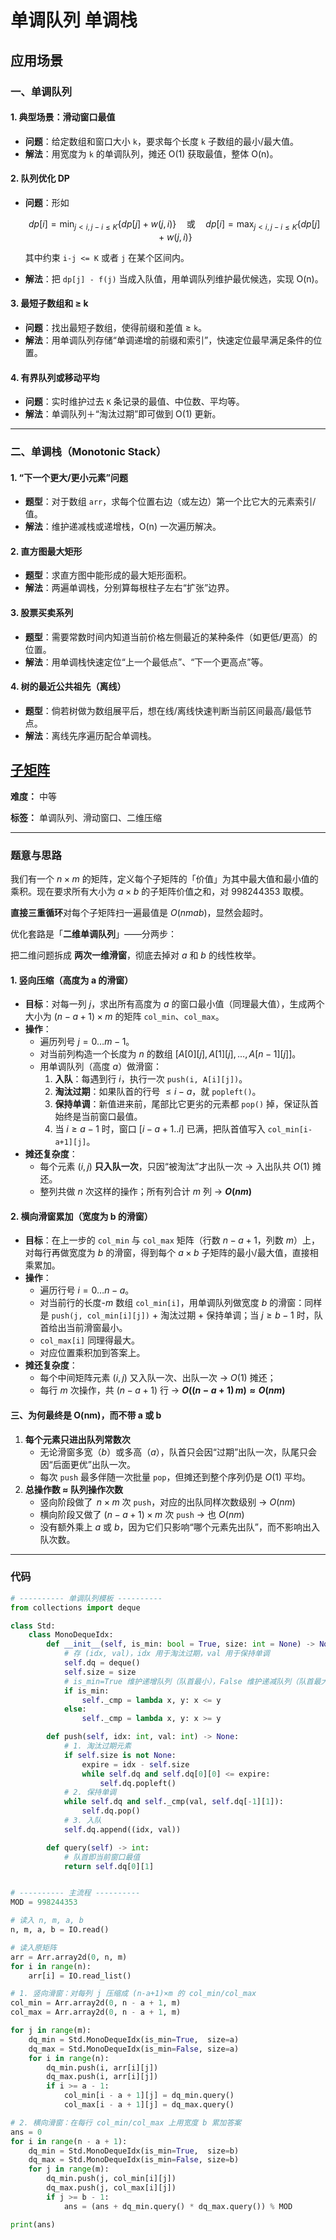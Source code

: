 # 单调队列 单调栈

## 应用场景

### 一、单调队列

#### 1. 典型场景：滑动窗口最值

- **问题**：给定数组和窗口大小 `k`，要求每个长度 `k` 子数组的最小/最大值。
- **解法**：用宽度为 `k` 的单调队列，摊还 O(1) 获取最值，整体 O(n)。

#### 2. 队列优化 DP

- **问题**：形如

  
  $$
  dp[i] = \min_{j < i, j - i \leq K} \{ dp[j] + w(j, i) \} \quad \text{或} \quad dp[i] = \max_{j < i, j - i \leq K} \{ dp[j] + w(j, i) \}
  $$

  其中约束 `i-j <= K` 或者 `j` 在某个区间内。

- **解法**：把 `dp[j] - f(j)` 当成入队值，用单调队列维护最优候选，实现 O(n)。

#### 3. 最短子数组和 ≥ k

- **问题**：找出最短子数组，使得前缀和差值 ≥ `k`。
- **解法**：用单调队列存储“单调递增的前缀和索引”，快速定位最早满足条件的位置。

#### 4. 有界队列或移动平均

- **问题**：实时维护过去 `K` 条记录的最值、中位数、平均等。
- **解法**：单调队列＋“淘汰过期”即可做到 O(1) 更新。

------

### 二、单调栈（Monotonic Stack）

#### 1. “下一个更大/更小元素”问题

- **题型**：对于数组 `arr`，求每个位置右边（或左边）第一个比它大的元素索引/值。
- **解法**：维护递减栈或递增栈，O(n) 一次遍历解决。

#### 2. 直方图最大矩形

- **题型**：求直方图中能形成的最大矩形面积。
- **解法**：两遍单调栈，分别算每根柱子左右“扩张”边界。

#### 3. 股票买卖系列

- **题型**：需要常数时间内知道当前价格左侧最近的某种条件（如更低/更高）的位置。
- **解法**：用单调栈快速定位“上一个最低点”、“下一个更高点”等。

#### 4. 树的最近公共祖先（离线）

- **题型**：倘若树做为数组展平后，想在线/离线快速判断当前区间最高/最低节点。
- **解法**：离线先序遍历配合单调栈。

## [子矩阵](https://www.lanqiao.cn/courses/51805/learning/?id=4072937&compatibility=false)

**难度：** 中等

**标签：** 单调队列、滑动窗口、二维压缩

------

### 题意与思路

我们有一个 $n\times m$ 的矩阵，定义每个子矩阵的「价值」为其中最大值和最小值的乘积。现在要求所有大小为 $a\times b$ 的子矩阵价值之和，对 $998244353$ 取模。

**直接三重循环**对每个子矩阵扫一遍最值是 $O(nmab)$，显然会超时。

优化套路是「**二维单调队列**」——分两步：

把二维问题拆成 **两次一维滑窗**，彻底去掉对 $a$ 和 $b$ 的线性枚举。

#### 1. 竖向压缩（高度为 a 的滑窗）

- **目标**：对每一列 $j$，求出所有高度为 $a$ 的窗口最小值（同理最大值），生成两个大小为 $(n-a+1)\times m$ 的矩阵 `col_min`、`col_max`。
- **操作**：
  - 遍历列号 $j=0\ldots m-1$。
  - 对当前列构造一个长度为 $n$ 的数组 $[A[0][j],A[1][j],\dots,A[n-1][j]]$。
  - 用单调队列（高度 $a$）做滑窗：
    1. **入队**：每遇到行 $i$，执行一次 `push(i, A[i][j])`。
    2. **淘汰过期**：如果队首的行号 $\le i-a$，就 `popleft()`。
    3. **保持单调**：新值进来前，尾部比它更劣的元素都 `pop()` 掉，保证队首始终是当前窗口最值。
    4. 当 $i\ge a-1$ 时，窗口 $[i-a+1..i]$ 已满，把队首值写入 `col_min[i-a+1][j]`。
- **摊还复杂度**：
  - 每个元素 $(i,j)$ **只入队一次**，只因“被淘汰”才出队一次 → 入出队共 $O(1)$ 摊还。
  - 整列共做 $n$ 次这样的操作；所有列合计 $m$ 列 → **$O(nm)$**

#### 2. 横向滑窗累加（宽度为 b 的滑窗）

- **目标**：在上一步的 `col_min` 与 `col_max` 矩阵（行数 $n-a+1$，列数 $m$）上，对每行再做宽度为 $b$ 的滑窗，得到每个 $a\times b$ 子矩阵的最小/最大值，直接相乘累加。
- **操作**：
  - 遍历行号 $i=0\ldots n-a$。
  - 对当前行的长度-$m$ 数组 `col_min[i]`，用单调队列做宽度 $b$ 的滑窗：同样是 `push(j, col_min[i][j])` + 淘汰过期 + 保持单调；当 $j\ge b-1$ 时，队首给出当前滑窗最小。
  - `col_max[i]` 同理得最大。
  - 对应位置乘积加到答案上。
- **摊还复杂度**：
  - 每个中间矩阵元素 $(i,j)$ 又入队一次、出队一次 → $O(1)$ 摊还；
  - 每行 $m$ 次操作，共 $(n-a+1)$ 行 → **$O((n-a+1)\,m)\approx O(nm)$**

#### 三、为何最终是 O(nm)，而不带 a 或 b

1. **每个元素只进出队列常数次**
   - 无论滑窗多宽（$b$）或多高（$a$），队首只会因“过期”出队一次，队尾只会因“后面更优”出队一次。
   - 每次 `push` 最多伴随一次批量 `pop`，但摊还到整个序列仍是 $O(1)$ 平均。
2. **总操作数 ≈ 队列操作次数**
   - 竖向阶段做了 $\,n\times m$ 次 `push`，对应的出队同样次数级别 → $O(nm)$
   - 横向阶段又做了 $(n-a+1)\times m$ 次 `push` → 也 $O(nm)$
   - 没有额外乘上 $a$ 或 $b$，因为它们只影响“哪个元素先出队”，而不影响出入队次数。

------

### 代码

```python
# ---------- 单调队列模板 ----------
from collections import deque

class Std:
    class MonoDequeIdx:
        def __init__(self, is_min: bool = True, size: int = None) -> None:
            # 存 (idx, val)，idx 用于淘汰过期，val 用于保持单调
            self.dq = deque()
            self.size = size
            # is_min=True 维护递增队列（队首最小），False 维护递减队列（队首最大）
            if is_min:
                self._cmp = lambda x, y: x <= y
            else:
                self._cmp = lambda x, y: x >= y

        def push(self, idx: int, val: int) -> None:
            # 1. 淘汰过期元素
            if self.size is not None:
                expire = idx - self.size
                while self.dq and self.dq[0][0] <= expire:
                    self.dq.popleft()
            # 2. 保持单调
            while self.dq and self._cmp(val, self.dq[-1][1]):
                self.dq.pop()
            # 3. 入队
            self.dq.append((idx, val))

        def query(self) -> int:
            # 队首即当前窗口最值
            return self.dq[0][1]


# ---------- 主流程 ----------
MOD = 998244353

# 读入 n, m, a, b
n, m, a, b = IO.read()

# 读入原矩阵
arr = Arr.array2d(0, n, m)
for i in range(n):
    arr[i] = IO.read_list()

# 1. 竖向滑窗：对每列 j 压缩成 (n-a+1)×m 的 col_min/col_max
col_min = Arr.array2d(0, n - a + 1, m)
col_max = Arr.array2d(0, n - a + 1, m)

for j in range(m):
    dq_min = Std.MonoDequeIdx(is_min=True,  size=a)
    dq_max = Std.MonoDequeIdx(is_min=False, size=a)
    for i in range(n):
        dq_min.push(i, arr[i][j])
        dq_max.push(i, arr[i][j])
        if i >= a - 1:
            col_min[i - a + 1][j] = dq_min.query()
            col_max[i - a + 1][j] = dq_max.query()

# 2. 横向滑窗：在每行 col_min/col_max 上用宽度 b 累加答案
ans = 0
for i in range(n - a + 1):
    dq_min = Std.MonoDequeIdx(is_min=True,  size=b)
    dq_max = Std.MonoDequeIdx(is_min=False, size=b)
    for j in range(m):
        dq_min.push(j, col_min[i][j])
        dq_max.push(j, col_max[i][j])
        if j >= b - 1:
            ans = (ans + dq_min.query() * dq_max.query()) % MOD

print(ans)
```

